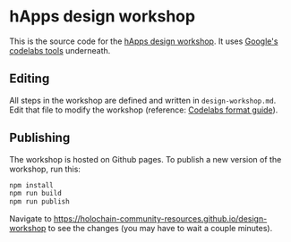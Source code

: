 # hApps design workshop

This is the source code for the [hApps design workshop](https://holochain-community-resources.github.io/design-workshop). It uses [Google's codelabs tools](https://github.com/googlecodelabs/tools) underneath.

## Editing

All steps in the workshop are defined and written in `design-workshop.md`. Edit that file to modify the workshop (reference: [Codelabs format guide](https://github.com/googlecodelabs/tools/blob/master/FORMAT-GUIDE.md)).

## Publishing 

The workshop is hosted on Github pages. To publish a new version of the workshop, run this:

```bash
npm install
npm run build
npm run publish
```

Navigate to https://holochain-community-resources.github.io/design-workshop to see the changes (you may have to wait a couple minutes).